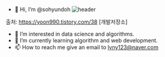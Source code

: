 - 👋 Hi, I’m @sohyundoh
![header](https://capsule-render.vercel.app/api?type=wave&color=auto&height=300&section=header&text=sohyundoh%20&fontSize=90)

출처: https://yoon990.tistory.com/38 [개발저장소]
- 👀 I’m interested in data science and algorithms.
- 🌱 I’m currently learning algorithm and web development. 
- 📫 How to reach me give an email to lyny123@naver.com

<!---
sohyundoh/sohyundoh is a ✨ special ✨ repository because its `README.md` (this file) appears on your GitHub profile.
You can click the Preview link to take a look at your changes.
--->
